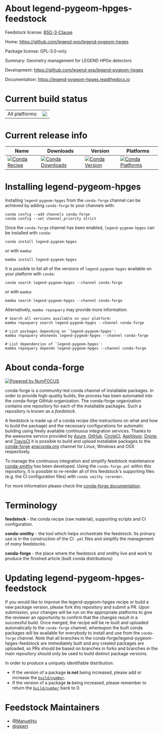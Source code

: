About legend-pygeom-hpges-feedstock
===================================

Feedstock license: [BSD-3-Clause](https://github.com/conda-forge/legend-pygeom-hpges-feedstock/blob/main/LICENSE.txt)

Home: https://github.com/legend-exp/legend-pygeom-hpges

Package license: GPL-3.0-only

Summary: Geometry management for LEGEND HPGe detectors

Development: https://github.com/legend-exp/legend-pygeom-hpges

Documentation: https://legend-pygeom-hpges.readthedocs.io

Current build status
====================


<table><tr><td>All platforms:</td>
    <td>
      <a href="https://dev.azure.com/conda-forge/feedstock-builds/_build/latest?definitionId=26519&branchName=main">
        <img src="https://dev.azure.com/conda-forge/feedstock-builds/_apis/build/status/legend-pygeom-hpges-feedstock?branchName=main">
      </a>
    </td>
  </tr>
</table>

Current release info
====================

| Name | Downloads | Version | Platforms |
| --- | --- | --- | --- |
| [![Conda Recipe](https://img.shields.io/badge/recipe-legend--pygeom--hpges-green.svg)](https://anaconda.org/conda-forge/legend-pygeom-hpges) | [![Conda Downloads](https://img.shields.io/conda/dn/conda-forge/legend-pygeom-hpges.svg)](https://anaconda.org/conda-forge/legend-pygeom-hpges) | [![Conda Version](https://img.shields.io/conda/vn/conda-forge/legend-pygeom-hpges.svg)](https://anaconda.org/conda-forge/legend-pygeom-hpges) | [![Conda Platforms](https://img.shields.io/conda/pn/conda-forge/legend-pygeom-hpges.svg)](https://anaconda.org/conda-forge/legend-pygeom-hpges) |

Installing legend-pygeom-hpges
==============================

Installing `legend-pygeom-hpges` from the `conda-forge` channel can be achieved by adding `conda-forge` to your channels with:

```
conda config --add channels conda-forge
conda config --set channel_priority strict
```

Once the `conda-forge` channel has been enabled, `legend-pygeom-hpges` can be installed with `conda`:

```
conda install legend-pygeom-hpges
```

or with `mamba`:

```
mamba install legend-pygeom-hpges
```

It is possible to list all of the versions of `legend-pygeom-hpges` available on your platform with `conda`:

```
conda search legend-pygeom-hpges --channel conda-forge
```

or with `mamba`:

```
mamba search legend-pygeom-hpges --channel conda-forge
```

Alternatively, `mamba repoquery` may provide more information:

```
# Search all versions available on your platform:
mamba repoquery search legend-pygeom-hpges --channel conda-forge

# List packages depending on `legend-pygeom-hpges`:
mamba repoquery whoneeds legend-pygeom-hpges --channel conda-forge

# List dependencies of `legend-pygeom-hpges`:
mamba repoquery depends legend-pygeom-hpges --channel conda-forge
```


About conda-forge
=================

[![Powered by
NumFOCUS](https://img.shields.io/badge/powered%20by-NumFOCUS-orange.svg?style=flat&colorA=E1523D&colorB=007D8A)](https://numfocus.org)

conda-forge is a community-led conda channel of installable packages.
In order to provide high-quality builds, the process has been automated into the
conda-forge GitHub organization. The conda-forge organization contains one repository
for each of the installable packages. Such a repository is known as a *feedstock*.

A feedstock is made up of a conda recipe (the instructions on what and how to build
the package) and the necessary configurations for automatic building using freely
available continuous integration services. Thanks to the awesome service provided by
[Azure](https://azure.microsoft.com/en-us/services/devops/), [GitHub](https://github.com/),
[CircleCI](https://circleci.com/), [AppVeyor](https://www.appveyor.com/),
[Drone](https://cloud.drone.io/welcome), and [TravisCI](https://travis-ci.com/)
it is possible to build and upload installable packages to the
[conda-forge](https://anaconda.org/conda-forge) [anaconda.org](https://anaconda.org/)
channel for Linux, Windows and OSX respectively.

To manage the continuous integration and simplify feedstock maintenance
[conda-smithy](https://github.com/conda-forge/conda-smithy) has been developed.
Using the ``conda-forge.yml`` within this repository, it is possible to re-render all of
this feedstock's supporting files (e.g. the CI configuration files) with ``conda smithy rerender``.

For more information please check the [conda-forge documentation](https://conda-forge.org/docs/).

Terminology
===========

**feedstock** - the conda recipe (raw material), supporting scripts and CI configuration.

**conda-smithy** - the tool which helps orchestrate the feedstock.
                   Its primary use is in the construction of the CI ``.yml`` files
                   and simplify the management of *many* feedstocks.

**conda-forge** - the place where the feedstock and smithy live and work to
                  produce the finished article (built conda distributions)


Updating legend-pygeom-hpges-feedstock
======================================

If you would like to improve the legend-pygeom-hpges recipe or build a new
package version, please fork this repository and submit a PR. Upon submission,
your changes will be run on the appropriate platforms to give the reviewer an
opportunity to confirm that the changes result in a successful build. Once
merged, the recipe will be re-built and uploaded automatically to the
`conda-forge` channel, whereupon the built conda packages will be available for
everybody to install and use from the `conda-forge` channel.
Note that all branches in the conda-forge/legend-pygeom-hpges-feedstock are
immediately built and any created packages are uploaded, so PRs should be based
on branches in forks and branches in the main repository should only be used to
build distinct package versions.

In order to produce a uniquely identifiable distribution:
 * If the version of a package **is not** being increased, please add or increase
   the [``build/number``](https://docs.conda.io/projects/conda-build/en/latest/resources/define-metadata.html#build-number-and-string).
 * If the version of a package **is** being increased, please remember to return
   the [``build/number``](https://docs.conda.io/projects/conda-build/en/latest/resources/define-metadata.html#build-number-and-string)
   back to 0.

Feedstock Maintainers
=====================

* [@ManuelHu](https://github.com/ManuelHu/)
* [@gipert](https://github.com/gipert/)

